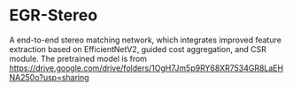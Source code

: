 # EGR-Stereo
A end-to-end stereo matching network, which integrates improved feature extraction based on EfficientNetV2, guided cost aggregation, and CSR module.
The pretrained model is from https://drive.google.com/drive/folders/1OgH7Jm5p9RY68XR7534GR8LaEHNA250o?usp=sharing
